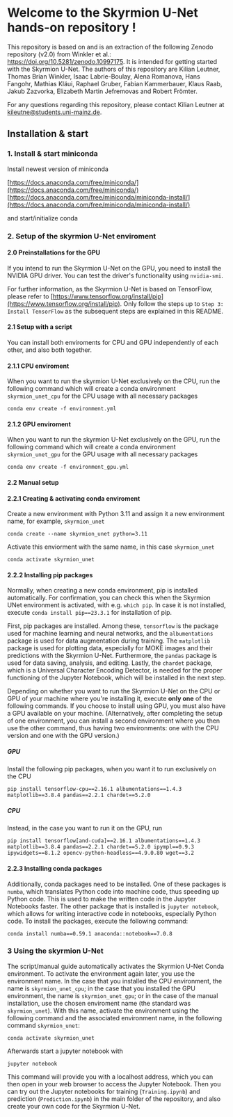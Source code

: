 # Welcome to the Skyrmion U-Net hands-on repository !

This repository is based on and is an extraction of the following Zenodo repository (v2.0) from Winkler et al.: https://doi.org/10.5281/zenodo.10997175. It is intended for getting started with the Skyrmion U-Net. The authors of this repository are Kilian Leutner, Thomas Brian Winkler, Isaac Labrie-Boulay, Alena Romanova, Hans Fangohr, Mathias Kläui, Raphael Gruber, Fabian Kammerbauer, Klaus Raab, Jakub Zazvorka, Elizabeth Martin Jefremovas and Robert Frömter.

For any questions regarding this repository, please contact Kilian Leutner at kileutne@students.uni-mainz.de.

## Installation & start 
### 1. Install & start miniconda

Install newest version of miniconda

[https://docs.anaconda.com/free/miniconda/](https://docs.anaconda.com/free/miniconda/)
[https://docs.anaconda.com/free/miniconda/miniconda-install/](https://docs.anaconda.com/free/miniconda/miniconda-install/)

and start/initialize conda

### 2. Setup of the skyrmion U-Net enviroment

#### 2.0 Preinstallations for the GPU

If you intend to run the Skyrmion U-Net on the GPU, you need to install the NVIDIA GPU driver. You can test the driver's functionality using `nvidia-smi`.

For further information, as the Skyrmion U-Net is based on TensorFlow, please refer to [https://www.tensorflow.org/install/pip](https://www.tensorflow.org/install/pip). Only follow the steps up to `Step 3: Install TensorFlow` as the subsequent steps are explained in this README.


#### 2.1 Setup with a script

You can install both enviroments for CPU and GPU independently of each other, and also both together.

#### 2.1.1 CPU enviroment

When you want to run the skyrmion U-Net exclusively on the CPU, run the following command which will create a conda environment `skyrmion_unet_cpu` for the CPU usage with all necessary packages

```
conda env create -f environment.yml
```

#### 2.1.2 GPU enviroment

When you want to run the skyrmion U-Net exclusively on the GPU, run the following command which will create a conda environment `skyrmion_unet_gpu` for the GPU usage with all necessary packages

```
conda env create -f environment_gpu.yml
```

#### 2.2 Manual setup

#### 2.2.1 Creating & activating conda enviroment

Create a new environment with Python 3.11 and assign it a new environment name, for example, `skyrmion_unet`

```
conda create --name skyrmion_unet python=3.11
```

Activate this enviorment with the same name, in this case `skyrmion_unet`

```
conda activate skyrmion_unet
```

#### 2.2.2 Installing pip packages

Normally, when creating a new conda environment, pip is installed automatically. For confirmation, you can check this when the Skyrmion UNet environment is activated, with e.g. `which pip`. In case it is not installed, execute `conda install pip==23.3.1` for installation of pip.

First, pip packages are installed. Among these, `tensorflow` is the package used for machine learning and neural networks, and the `albumentations` package is used for data augmentation during training. The `matplotlib` package is used for plotting data, especially for MOKE images and their predictions with the Skyrmion U-Net. Furthermore, the `pandas` package is used for data saving, analysis, and editing. Lastly, the `chardet` package, which is a Universal Character Encoding Detector, is needed for the proper functioning of the Jupyter Notebook, which will be installed in the next step. 

Depending on whether you want to run the Skyrmion U-Net on the CPU or GPU of your machine where you're installing it, execute **only one** of the following commands. If you choose to install using GPU, you must also have a GPU available on your machine. (Alternatively, after completing the setup of one environment, you can install a second environment where you then use the other command, thus having two environments: one with the CPU version and one with the GPU version.)

##### GPU

Install the following pip packages, when you want it to run exclusively on the CPU

```
pip install tensorflow-cpu==2.16.1 albumentations==1.4.3  matplotlib==3.8.4 pandas==2.2.1 chardet==5.2.0
```

##### CPU

Instead, in the case you want to run it on the GPU, run

```
pip install tensorflow[and-cuda]==2.16.1 albumentations==1.4.3  matplotlib==3.8.4 pandas==2.2.1 chardet==5.2.0 ipympl==0.9.3 ipywidgets==8.1.2 opencv-python-headless==4.9.0.80 wget==3.2
```

#### 2.2.3 Installing conda packages

Additionally, conda packages need to be installed. One of these packages is `numba`, which translates Python code into machine code, thus speeding up Python code. This is used to make the written code in the Jupyter Notebooks faster. The other package that is installed is `jupyter notebook`, which allows for writing interactive code in notebooks, especially Python code. To install the packages, execute the following command:

```
conda install numba==0.59.1 anaconda::notebook==7.0.8
```

### 3 Using the skyrmion U-Net

The script/manual guide automatically activates the Skyrmion U-Net Conda environment. To activate the environment again later, you use the environment name. In the case that you installed the CPU environment, the name is `skyrmion_unet_cpu`; in the case that you installed the GPU environment, the name is `skyrmion_unet_gpu`; or in the case of the manual installation, use the chosen enviroment name (the standard was `skyrmion_unet`). With this name, activate the environment using the following command and the associated environment name, in the following command `skyrmion_unet`:

```
conda activate skyrmion_unet
```

Afterwards start a jupyter notebook with

```
jupyter notebook
```

This command will provide you with a localhost address, which you can then open in your web browser to access the Jupyter Notebook. Then you can try out the Jupyter notebooks for training (`Training.ipynb`) and prediction (`Prediction.ipynb`) in the main folder of the repository, and also create your own code for the Skyrmion U-Net.